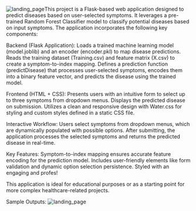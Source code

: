 ![landing_page](https://github.com/user-attachments/assets/f107cda9-225a-48b0-ac37-2b320d3497f0)This project is a Flask-based web application designed to predict diseases based on user-selected symptoms. It leverages a pre-trained Random Forest Classifier model to classify potential diseases based on input symptoms. The application incorporates the following key components:

Backend (Flask Application):
Loads a trained machine learning model (model.joblib) and an encoder (encoder.pkl) to map disease predictions.
Reads the training dataset (Training.csv) and feature matrix (X.csv) to create a symptom-to-index mapping.
Defines a prediction function (predictDisease) that processes user-selected symptoms, encodes them into a binary feature vector, and predicts the disease using the trained model.


Frontend (HTML + CSS):
Presents users with an intuitive form to select up to three symptoms from dropdown menus.
Displays the predicted disease on submission.
Utilizes a clean and responsive design with Water.css for styling and custom styles defined in a static CSS file.

Interactive Workflow:
Users select symptoms from dropdown menus, which are dynamically populated with possible options.
After submitting, the application processes the selected symptoms and returns the predicted disease in real-time.

Key Features:
Symptom-to-index mapping ensures accurate feature encoding for the prediction model.
Includes user-friendly elements like form validation and dynamic option selection persistence.
Styled with an engaging and profes!

This application is ideal for educational purposes or as a starting point for more complex healthcare-related projects.

Sample Outputs:
![landing_page](https://github.com/user-attachments/assets/87690289-23bf-41b9-a681-fd1b3c87de22)
